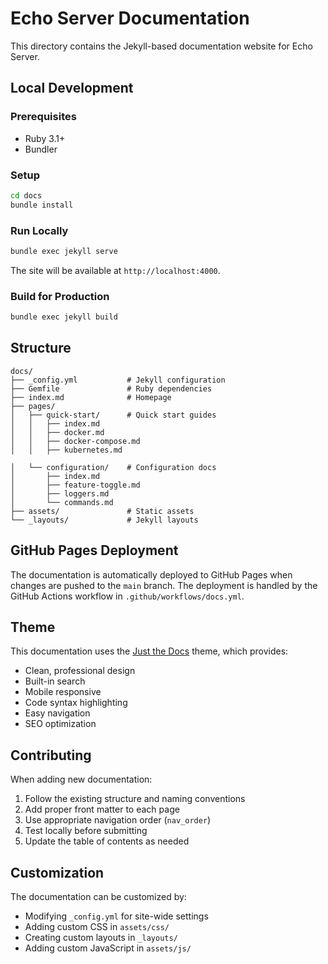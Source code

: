 # Echo Server Documentation

This directory contains the Jekyll-based documentation website for Echo Server.

## Local Development

### Prerequisites
- Ruby 3.1+
- Bundler

### Setup
```bash
cd docs
bundle install
```

### Run Locally
```bash
bundle exec jekyll serve
```

The site will be available at `http://localhost:4000`.

### Build for Production
```bash
bundle exec jekyll build
```

## Structure

```
docs/
├── _config.yml           # Jekyll configuration
├── Gemfile               # Ruby dependencies
├── index.md              # Homepage
├── pages/
│   ├── quick-start/      # Quick start guides
│   │   ├── index.md
│   │   ├── docker.md
│   │   ├── docker-compose.md
│   │   ├── kubernetes.md

│   └── configuration/    # Configuration docs
│       ├── index.md
│       ├── feature-toggle.md
│       ├── loggers.md
│       └── commands.md
├── assets/               # Static assets
└── _layouts/             # Jekyll layouts
```

## GitHub Pages Deployment

The documentation is automatically deployed to GitHub Pages when changes are pushed to the `main` branch. The deployment is handled by the GitHub Actions workflow in `.github/workflows/docs.yml`.

## Theme

This documentation uses the [Just the Docs](https://just-the-docs.github.io/just-the-docs/) theme, which provides:

- Clean, professional design
- Built-in search
- Mobile responsive
- Code syntax highlighting
- Easy navigation
- SEO optimization

## Contributing

When adding new documentation:

1. Follow the existing structure and naming conventions
2. Add proper front matter to each page
3. Use appropriate navigation order (`nav_order`)
4. Test locally before submitting
5. Update the table of contents as needed

## Customization

The documentation can be customized by:

- Modifying `_config.yml` for site-wide settings
- Adding custom CSS in `assets/css/`
- Creating custom layouts in `_layouts/`
- Adding custom JavaScript in `assets/js/`
